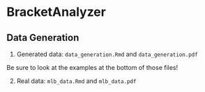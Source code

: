 # BracketAnalyzer

## Data Generation

1. Generated data: `data_generation.Rmd` and `data_generation.pdf`

Be sure to look at the examples at the bottom of those files!

2. Real data: `mlb_data.Rmd` and `mlb_data.pdf`
